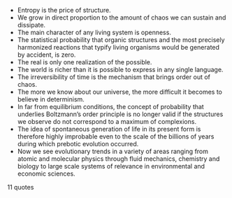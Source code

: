  - Entropy is the price of structure.
 - We grow in direct proportion to the amount of chaos we can sustain and dissipate.
 - The main character of any living system is openness.
 - The statistical probability that organic structures and the most precisely harmonized reactions that typify living organisms would be generated by accident, is zero.
 - The real is only one realization of the possible.
 - The world is richer than it is possible to express in any single language.
 - The irreversibility of time is the mechanism that brings order out of chaos.
 - The more we know about our universe, the more difficult it becomes to believe in determinism.
 - In far from equilibrium conditions, the concept of probability that underlies Boltzmann’s order principle is no longer valid if the structures we observe do not correspond to a maximum of complexions.
 - The idea of spontaneous generation of life in its present form is therefore highly improbable even to the scale of the billions of years during which prebotic evolution occurred.
 - Now we see evolutionary trends in a variety of areas ranging from atomic and molecular physics through fluid mechanics, chemistry and biology to large scale systems of relevance in environmental and economic sciences.

11 quotes